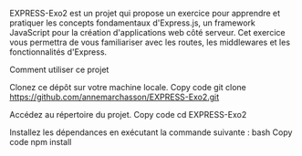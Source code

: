 EXPRESS-Exo2 est un projet qui propose un exercice pour apprendre et pratiquer les concepts fondamentaux d'Express.js,
un framework JavaScript pour la création d'applications web côté serveur. Cet exercice vous permettra de vous familiariser avec les routes,
les middlewares et les fonctionnalités d'Express.

Comment utiliser ce projet

Clonez ce dépôt sur votre machine locale.
Copy code
git clone https://github.com/annemarchasson/EXPRESS-Exo2.git

Accédez au répertoire du projet.
Copy code
cd EXPRESS-Exo2

Installez les dépendances en exécutant la commande suivante :
bash
Copy code
npm install
